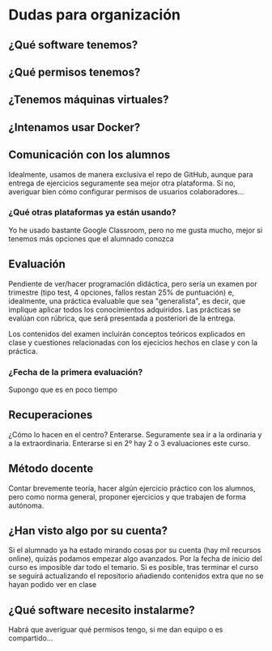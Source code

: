 # Dudas para organización
## ¿Qué software tenemos?
## ¿Qué permisos tenemos?
## ¿Tenemos máquinas virtuales?
## ¿Intenamos usar Docker?
## Comunicación con los alumnos
Idealmente, usamos de manera exclusiva el repo de GitHub, aunque para entrega
de ejercicios seguramente sea mejor otra plataforma. Si no, averiguar bien cómo
configurar permisos de usuarios colaboradores...

### ¿Qué otras plataformas ya están usando?
Yo he usado bastante Google Classroom, pero no me gusta mucho, mejor si tenemos
más opciones que el alumnado conozca

## Evaluación
Pendiente de ver/hacer programación didáctica, pero sería un examen por 
trimestre (tipo test, 4 opciones, fallos restan 25% de puntuación) e, 
idealmente, una práctica evaluable que sea "generalista", es decir, que
implique aplicar todos los conocimientos adquiridos. Las prácticas se evalúan
con rúbrica, que será presentada a posteriori de la entrega.

Los contenidos del examen incluirán conceptos teóricos explicados en clase
y cuestiones relacionadas con los ejecicios hechos en clase y con la práctica.

### ¿Fecha de la primera evaluación?
Supongo que es en poco tiempo

## Recuperaciones
¿Cómo lo hacen en el centro? Enterarse. Seguramente sea ir a la
ordinaria y a la extraordinaria. Enterarse si en 2º hay 2 o 3 evaluaciones
este curso.

## Método docente
Contar brevemente teoría, hacer algún ejercicio práctico con los alumnos, 
pero como norma general, proponer ejercicios y que trabajen de forma autónoma.

## ¿Han visto algo por su cuenta?
Si el alumnado ya ha estado mirando cosas por su cuenta (hay mil recursos 
online), quizás podamos empezar algo avanzados. Por la fecha de inicio del 
curso es imposible dar todo el temario. Si es posible, tras terminar el curso
se seguirá actualizando el repositorio añadiendo contenidos extra que no se
hayan podido ver en clase

## ¿Qué software necesito instalarme?
Habrá que averiguar qué permisos tengo, si me dan equipo o es compartido...